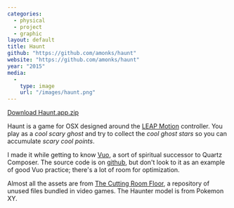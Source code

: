 ```yaml
---
categories:
  - physical
  - project
  - graphic
layout: default
title: Haunt
github: "https://github.com/amonks/haunt"
website: "https://github.com/amonks/haunt"
year: "2015"
media:
  -
    type: image
    url: "/images/haunt.png"
---
```


[Download Haunt.app.zip](https://github.com/amonks/haunt/releases/download/v1.0/Haunt.app.zip)

Haunt is a game for OSX designed around the [LEAP Motion](https://www.leapmotion.com/) controller. You play as a *cool scary ghost* and try to collect the *cool ghost stars* so you can accumulate *scary cool points*.

I made it while getting to know [Vuo](http://vuo.org), a sort of spiritual successor to Quartz Composer. The source code is on [github](https://github.com/amonks/haunt), but don't look to it as an example of good Vuo practice; there's a lot of room for optimization.

Almost all the assets are from [The Cutting Room Floor](https://tcrf.net/The_Cutting_Room_Floor), a repository of unused files bundled in video games. The Haunter model is from Pokemon XY.
